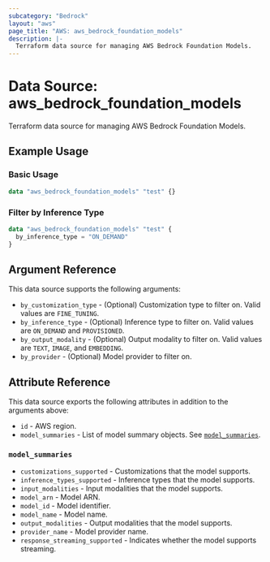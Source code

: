 ```yaml
---
subcategory: "Bedrock"
layout: "aws"
page_title: "AWS: aws_bedrock_foundation_models"
description: |-
  Terraform data source for managing AWS Bedrock Foundation Models.
---
```


# Data Source: aws_bedrock_foundation_models

Terraform data source for managing AWS Bedrock Foundation Models.

## Example Usage

### Basic Usage

```terraform
data "aws_bedrock_foundation_models" "test" {}
```

### Filter by Inference Type

```terraform
data "aws_bedrock_foundation_models" "test" {
  by_inference_type = "ON_DEMAND"
}
```

## Argument Reference

This data source supports the following arguments:

* `by_customization_type` - (Optional) Customization type to filter on. Valid values are `FINE_TUNING`.
* `by_inference_type` - (Optional) Inference type to filter on. Valid values are `ON_DEMAND` and `PROVISIONED`.
* `by_output_modality` - (Optional) Output modality to filter on. Valid values are `TEXT`, `IMAGE`, and `EMBEDDING`.
* `by_provider` - (Optional) Model provider to filter on.

## Attribute Reference

This data source exports the following attributes in addition to the arguments above:

* `id` - AWS region.
* `model_summaries` - List of model summary objects. See [`model_summaries`](#model_summaries).

### `model_summaries`

* `customizations_supported` - Customizations that the model supports.
* `inference_types_supported` - Inference types that the model supports.
* `input_modalities` - Input modalities that the model supports.
* `model_arn` - Model ARN.
* `model_id` - Model identifier.
* `model_name` - Model name.
* `output_modalities` - Output modalities that the model supports.
* `provider_name` - Model provider name.
* `response_streaming_supported` - Indicates whether the model supports streaming.
